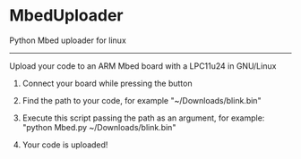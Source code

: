 # MbedUploader
Python Mbed uploader for linux

-------------------------------------

Upload your code to an ARM Mbed board
 with a LPC11u24 in GNU/Linux

1) Connect your board while pressing the button

2) Find the path to your code, for example "~/Downloads/blink.bin"

3) Execute this script passing the path as an argument, for example: "python Mbed.py ~/Downloads/blink.bin" 

4) Your code is uploaded!
